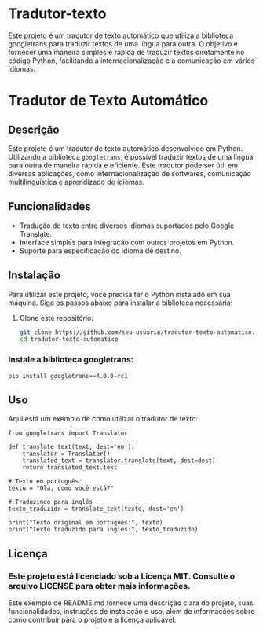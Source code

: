 # Tradutor-texto
Este projeto é um tradutor de texto automático que utiliza a biblioteca googletrans para traduzir textos de uma língua para outra. O objetivo é fornecer uma maneira simples e rápida de traduzir textos diretamente no código Python, facilitando a internacionalização e a comunicação em vários idiomas.

# Tradutor de Texto Automático

## Descrição
Este projeto é um tradutor de texto automático desenvolvido em Python. Utilizando a biblioteca `googletrans`, é possível traduzir textos de uma língua para outra de maneira rápida e eficiente. Este tradutor pode ser útil em diversas aplicações, como internacionalização de softwares, comunicação multilinguística e aprendizado de idiomas.

## Funcionalidades
- Tradução de texto entre diversos idiomas suportados pelo Google Translate.
- Interface simples para integração com outros projetos em Python.
- Suporte para especificação do idioma de destino.

## Instalação
Para utilizar este projeto, você precisa ter o Python instalado em sua máquina. Siga os passos abaixo para instalar a biblioteca necessária:

1. Clone este repositório:
   ```bash
   git clone https://github.com/seu-usuario/tradutor-texto-automatico.git
   cd tradutor-texto-automatico
   ```
### Instale a biblioteca googletrans:
``` pip install googletrans==4.0.0-rc1 ```

## Uso
Aqui está um exemplo de como utilizar o tradutor de texto:
```
from googletrans import Translator

def translate_text(text, dest='en'):
    translator = Translator()
    translated_text = translator.translate(text, dest=dest)
    return translated_text.text

# Texto em português
texto = "Olá, como você está?"

# Traduzindo para inglês
texto_traduzido = translate_text(texto, dest='en')

print("Texto original em português:", texto)
print("Texto traduzido para inglês:", texto_traduzido)
```

## Licença
### Este projeto está licenciado sob a Licença MIT. Consulte o arquivo LICENSE para obter mais informações.

Este exemplo de README.md fornece uma descrição clara do projeto, suas funcionalidades, instruções de instalação e uso, além de informações sobre como contribuir para o projeto e a licença aplicável.




